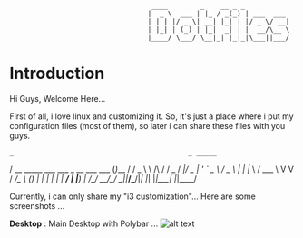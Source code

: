                                        ____        _    __ _ _           
                                      |  _ \  ___ | |_ / _(_) | ___  ___ 
                                      | | | |/ _ \| __| |_| | |/ _ \/ __|
                                      | |_| | (_) | |_|  _| | |  __/\__ \
                                      |____/ \___/ \__|_| |_|_|\___||___/
                                                                         

# Introduction
Hi Guys, Welcome Here...

First of all, i love linux and customizing it.
So, it's just a place where i put my configuration files (most of them), so later i can share these files with you guys.

    _                                           _ _____ 
   / \__      _____  ___  ___  _ __ ___   ___  (_)___ / 
  / _ \ \ /\ / / _ \/ __|/ _ \| '_ ` _ \ / _ \ | | |_ \ 
 / ___ \ V  V /  __/\__ \ (_) | | | | | |  __/ | |___) |
/_/   \_\_/\_/ \___||___/\___/|_| |_| |_|\___| |_|____/ 
                                                        


Currently, i can only share my "i3 customization"...
Here are some screenshots ...

**Desktop** : Main Desktop with Polybar ...
![alt text](https://raw.githubusercontent.com/adi1090x/my_dotfiles/master/previews/i3_wm/desktop.png) <br />
